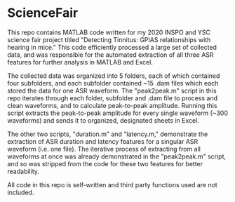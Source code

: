 # ScienceFair
This repo contains MATLAB code written for my 2020 INSPO and YSC science fair project titled "Detecting Tinnitus: GPIAS relationships with hearing in mice."
This code efficiently processed a large set of collected data, and was responsible for the automated extraction of all three ASR features for further analysis in MATLAB and Excel.

The collected data was organized into 5 folders, each of which contained four subfolders, and each subfolder contained ~15 .dam files which each stored the data for one ASR waveform. The "peak2peak.m" script in this repo iterates through each folder, subfolder and .dam file to process and clean waveforms, and to calculate peak-to-peak amplitude. Running this script extracts the peak-to-peak amplitude for every single waveform (~300 waveforms) and sends it to organized, designated sheets in Excel. 

The other two scripts, "duration.m" and "latency.m," demonstrate the extraction of ASR duration and latency features for a singular ASR waveform (i.e. one file). The iterative process of extracting from all waveforms at once was already demonstrated in the "peak2peak.m" script, and so was stripped from the code for these two features for better readability.

All code in this repo is self-written and third party functions used are not included. 



